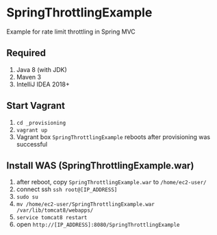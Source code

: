 # SpringThrottlingExample

Example for rate limit throttling in Spring MVC 

## Required

1. Java 8 (with JDK)
1. Maven 3
1. IntelliJ IDEA 2018+

## Start Vagrant

1. `cd _provisioning`
1. `vagrant up`
1. Vagrant box `SpringThrottlingExample` reboots after provisioning was successful

## Install WAS (SpringThrottlingExample.war)

1. after reboot, copy `SpringThrottlingExample.war` to `/home/ec2-user/`
1. connect ssh `ssh root@[IP_ADDRESS]`
1. `sudo su`
1. `mv /home/ec2-user/SpringThrottlingExample.war /var/lib/tomcat8/webapps/`
1. `service tomcat8 restart`
1. open `http://[IP_ADDRESS]:8080/SpringThrottlingExample`